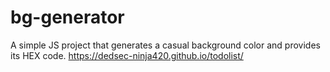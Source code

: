 # bg-generator
A simple JS project that generates a casual background color and provides its HEX code.
https://dedsec-ninja420.github.io/todolist/
